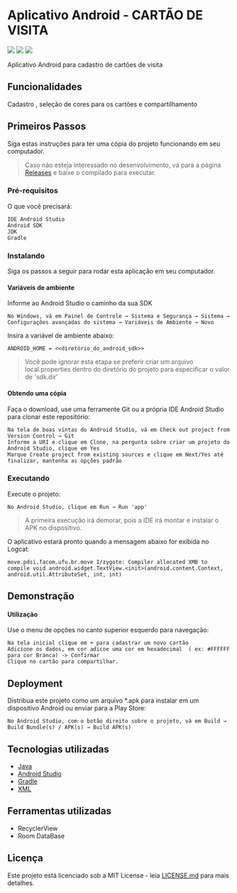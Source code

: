 # Aplicativo Android - CARTÃO DE VISITA

![](foto1.jpg) ![](foto2.jpg) ![](foto3.jpg)

Aplicativo Android para cadastro de cartões de visita

## Funcionalidades

Cadastro , seleção de cores para os cartões e compartilhamento

## Primeiros Passos

Siga estas instruções para ter uma cópia do projeto funcionando em seu computador.

> Caso não esteja interessado no desenvolvimento, vá para a página [Releases](https://github.com/thibbatista/Cartao-de-Visitas/releases) e baixe o compilado para executar.

### Pré-requisitos

O que você precisará:

```
IDE Android Studio
Android SDK
JDK
Gradle
```

### Instalando

Siga os passos a seguir para rodar esta aplicação em seu computador.

#### Variáveis de ambiente

Informe ao Android Studio o caminho da sua SDK

```
No Windows, vá em Painel de Controle → Sistema e Segurança → Sistema → Configurações avançadas do sistema → Variáveis de Ambiente → Novo
```

Insira a variável de ambiente abaixo:

```
ANDROID_HOME = <<diretório_do_android_sdk>>
```

> Você pode ignorar esta etapa se preferir criar um arquivo local.properties dentro do diretório do projeto para especificar o valor de 'sdk.dir'

#### Obtendo uma cópia

Faça o download, use uma ferramente Git ou a própria IDE Android Studio para clonar este repositório:

```
Na tela de boas vintas do Android Studio, vá em Check out project from Version Control → Git
Informe a URI e clique em Clone, na pergunta sobre criar um projeto do Android Studio, clique em Yes
Marque Create project from existing sources e clique em Next/Yes até finalizar, mantenha as opções padrão
```

### Executando

Execute o projeto:

```
No Android Studio, clique em Run → Run 'app'
```

> A primeira execução irá demorar, pois a IDE irá montar e instalar o APK no dispositivo.

O aplicativo estará pronto quando a mensagem abaixo for exibida no Logcat:

```
move.pdsi.facom.ufu.br.move I/zygote: Compiler allocated XMB to compile void android.widget.TextView.<init>(android.content.Context, android.util.AttributeSet, int, int)
```

## Demonstração

#### Utilização

Use o menu de opções no canto superior esquerdo para navegação:

```
Na tela inicial clique em + para cadastrar um novo cartão
Adicione os dados, em cor adicoe uma cor em hexadecimal  ( ex: #FFFFFF para cor Branca) -> Confirmar
Clique no cartão para compartilhar.
```



## Deployment

Distribua este projeto como um arquivo *.apk para instalar em um dispositivo Android ou enviar para a Play Store:

```
No Android Studio, com o botão direito sobre o projeto, vá em Build → Build Bundle(s) / APK(s) → Build APK(s)
```

## Tecnologias utilizadas

* [Java](http://www.java.com) 
* [Android Studio](https://developer.android.com/studio) 
* [Gradle](https://gradle.org/) 
* [XML](https://fontawesome.com/) 

## Ferramentas utilizadas

* RecyclerView
* Room DataBase

## Licença

Este projeto está licenciado sob a MIT License - leia [LICENSE.md](LICENSE.md) para mais detalhes.

